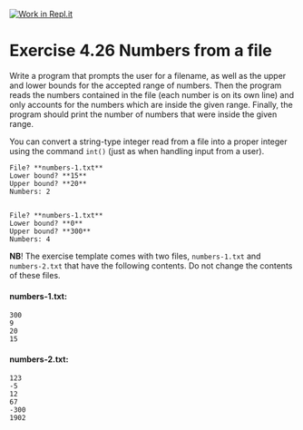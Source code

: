 [![Work in Repl.it](https://classroom.github.com/assets/work-in-replit-14baed9a392b3a25080506f3b7b6d57f295ec2978f6f33ec97e36a161684cbe9.svg)](https://classroom.github.com/online_ide?assignment_repo_id=4477419&assignment_repo_type=AssignmentRepo)
# Exercise 4.26 Numbers from a file

Write a program that prompts the user for a filename, as well as the upper and lower bounds for the accepted range of numbers. Then the program reads the numbers contained in the file (each number is on its own line) and only accounts for the numbers which are inside the given range. Finally, the program should print the number of numbers that were inside the given range.

You can convert a string-type integer read from a file into a proper integer using the command `int()` (just as when handling input from a user).

```plaintext
File? **numbers-1.txt**
Lower bound? **15**
Upper bound? **20**
Numbers: 2
```

```plaintext

File? **numbers-1.txt**
Lower bound? **0**
Upper bound? **300**
Numbers: 4

```

**NB**! The exercise template comes with two files, `numbers-1.txt` and `numbers-2.txt` that have the following contents. Do not change the contents of these files.

#### numbers-1.txt:
```plaintext
300
9
20
15
```

#### numbers-2.txt:
```plaintext
123
-5
12
67
-300
1902
```
